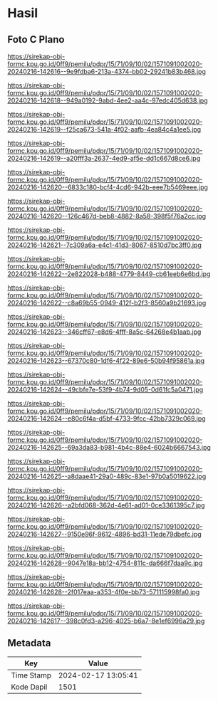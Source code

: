 # Hasil

## Foto C Plano

https://sirekap-obj-formc.kpu.go.id/0ff9/pemilu/pdpr/15/71/09/10/02/1571091002020-20240216-142616--9e9fdba6-213a-4374-bb02-29241b83b468.jpg

https://sirekap-obj-formc.kpu.go.id/0ff9/pemilu/pdpr/15/71/09/10/02/1571091002020-20240216-142618--949a0192-9abd-4ee2-aa4c-97edc405d638.jpg

https://sirekap-obj-formc.kpu.go.id/0ff9/pemilu/pdpr/15/71/09/10/02/1571091002020-20240216-142619--f25ca673-541a-4f02-aafb-4ea84c4a1ee5.jpg

https://sirekap-obj-formc.kpu.go.id/0ff9/pemilu/pdpr/15/71/09/10/02/1571091002020-20240216-142619--a20fff3a-2637-4ed9-af5e-dd1c667d8ce6.jpg

https://sirekap-obj-formc.kpu.go.id/0ff9/pemilu/pdpr/15/71/09/10/02/1571091002020-20240216-142620--6833c180-bcf4-4cd6-942b-eee7b5469eee.jpg

https://sirekap-obj-formc.kpu.go.id/0ff9/pemilu/pdpr/15/71/09/10/02/1571091002020-20240216-142620--126c467d-beb8-4882-8a58-398f5f76a2cc.jpg

https://sirekap-obj-formc.kpu.go.id/0ff9/pemilu/pdpr/15/71/09/10/02/1571091002020-20240216-142621--7c309a6a-e4c1-41d3-8067-8510d7bc3ff0.jpg

https://sirekap-obj-formc.kpu.go.id/0ff9/pemilu/pdpr/15/71/09/10/02/1571091002020-20240216-142622--2e822028-b488-4779-8449-cb61eeb6e6bd.jpg

https://sirekap-obj-formc.kpu.go.id/0ff9/pemilu/pdpr/15/71/09/10/02/1571091002020-20240216-142622--c8a69b55-0949-412f-b2f3-8560a9b21693.jpg

https://sirekap-obj-formc.kpu.go.id/0ff9/pemilu/pdpr/15/71/09/10/02/1571091002020-20240216-142623--346cff67-e8d6-4fff-8a5c-64268e4b1aab.jpg

https://sirekap-obj-formc.kpu.go.id/0ff9/pemilu/pdpr/15/71/09/10/02/1571091002020-20240216-142623--67370c80-1df6-4f22-89e6-50b94f95861a.jpg

https://sirekap-obj-formc.kpu.go.id/0ff9/pemilu/pdpr/15/71/09/10/02/1571091002020-20240216-142624--49cbfe7e-53f9-4b74-9d05-0d61fc5a0471.jpg

https://sirekap-obj-formc.kpu.go.id/0ff9/pemilu/pdpr/15/71/09/10/02/1571091002020-20240216-142624--e80c6f4a-d5bf-4733-9fcc-42bb7329c069.jpg

https://sirekap-obj-formc.kpu.go.id/0ff9/pemilu/pdpr/15/71/09/10/02/1571091002020-20240216-142625--69a3da83-b981-4b4c-88e4-6024b6667543.jpg

https://sirekap-obj-formc.kpu.go.id/0ff9/pemilu/pdpr/15/71/09/10/02/1571091002020-20240216-142625--a8daae41-29a0-489c-83e1-97b0a5019622.jpg

https://sirekap-obj-formc.kpu.go.id/0ff9/pemilu/pdpr/15/71/09/10/02/1571091002020-20240216-142626--a2bfd068-362d-4e61-ad01-0ce3361395c7.jpg

https://sirekap-obj-formc.kpu.go.id/0ff9/pemilu/pdpr/15/71/09/10/02/1571091002020-20240216-142627--9150e96f-9612-4896-bd31-11ede79dbefc.jpg

https://sirekap-obj-formc.kpu.go.id/0ff9/pemilu/pdpr/15/71/09/10/02/1571091002020-20240216-142628--9047e18a-bb12-4754-811c-da666f7daa9c.jpg

https://sirekap-obj-formc.kpu.go.id/0ff9/pemilu/pdpr/15/71/09/10/02/1571091002020-20240216-142628--2f017eaa-a353-4f0e-bb73-571115998fa0.jpg

https://sirekap-obj-formc.kpu.go.id/0ff9/pemilu/pdpr/15/71/09/10/02/1571091002020-20240216-142617--398c0fd3-a296-4025-b6a7-8e1ef6996a29.jpg


## Metadata

| Key        | Value               |
| ---------- | ------------------- |
| Time Stamp | 2024-02-17 13:05:41 |
| Kode Dapil | 1501                |



